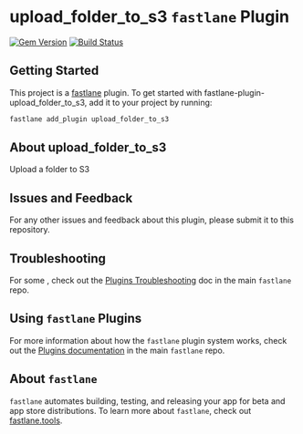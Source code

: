 # upload_folder_to_s3 `fastlane` Plugin

[![Gem Version](https://badge.fury.io/rb/fastlane-plugin-upload_folder_to_s3.svg)](https://badge.fury.io/rb/fastlane-plugin-upload_folder_to_s3)
[![Build Status](https://travis-ci.org/teriiehina/fastlane-plugin-upload_folder_to_s3.svg?branch=master)](https://travis-ci.org/teriiehina/fastlane-plugin-upload_folder_to_s3)

## Getting Started

This project is a [fastlane](https://github.com/fastlane/fastlane) plugin. To get started with fastlane-plugin-upload_folder_to_s3, add it to your project by running:

```bash
fastlane add_plugin upload_folder_to_s3
```

## About upload_folder_to_s3

Upload a folder to S3

## Issues and Feedback

For any other issues and feedback about this plugin, please submit it to this repository.

## Troubleshooting

For some , check out the [Plugins Troubleshooting](https://github.com/fastlane/fastlane/blob/master/fastlane/docs/PluginsTroubleshooting.md) doc in the main `fastlane` repo.

## Using `fastlane` Plugins

For more information about how the `fastlane` plugin system works, check out the [Plugins documentation](https://github.com/fastlane/fastlane/blob/master/fastlane/docs/Plugins.md) in the main `fastlane` repo.

## About `fastlane`

`fastlane` automates building, testing, and releasing your app for beta and app store distributions. To learn more about `fastlane`, check out [fastlane.tools](https://fastlane.tools).

